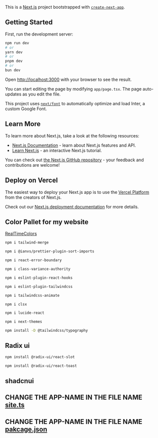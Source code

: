 This is a [Next.js](https://nextjs.org/) project bootstrapped with [`create-next-app`](https://github.com/vercel/next.js/tree/canary/packages/create-next-app).

## Getting Started

First, run the development server:

```bash
npm run dev
# or
yarn dev
# or
pnpm dev
# or
bun dev
```

Open [http://localhost:3000](http://localhost:3000) with your browser to see the result.

You can start editing the page by modifying `app/page.tsx`. The page auto-updates as you edit the file.

This project uses [`next/font`](https://nextjs.org/docs/basic-features/font-optimization) to automatically optimize and load Inter, a custom Google Font.

## Learn More

To learn more about Next.js, take a look at the following resources:

- [Next.js Documentation](https://nextjs.org/docs) - learn about Next.js features and API.
- [Learn Next.js](https://nextjs.org/learn) - an interactive Next.js tutorial.

You can check out [the Next.js GitHub repository](https://github.com/vercel/next.js/) - your feedback and contributions are welcome!

## Deploy on Vercel

The easiest way to deploy your Next.js app is to use the [Vercel Platform](https://vercel.com/new?utm_medium=default-template&filter=next.js&utm_source=create-next-app&utm_campaign=create-next-app-readme) from the creators of Next.js.

Check out our [Next.js deployment documentation](https://nextjs.org/docs/deployment) for more details.

## Color Pallet for my website

[RealTimeColors](https://www.realtimecolors.com/)

```bash
npm i tailwind-merge

```

```bash
npm i @ianvs/prettier-plugin-sort-imports
```

```bash
npm i react-error-boundary

```

```bash
npm i class-variance-authority
```

```bash
npm i eslint-plugin-react-hooks
```

```bash
npm i eslint-plugin-tailwindcss
```

```bash
npm i tailwindcss-animate
```

```bash
npm i clsx
```

```bash
npm i lucide-react
```

```bash
npm i next-themes
```

```bash
npm install -D @tailwindcss/typography

```

## Radix ui

```bash
npm install @radix-ui/react-slot
```

```bash
npm install @radix-ui/react-toast

```

## shadcnui

## CHANGE THE APP-NAME IN THE FILE NAME [site.ts](config/site.ts)

## CHANGE THE APP-NAME IN THE FILE NAME [pakcage.json](./package.json)
